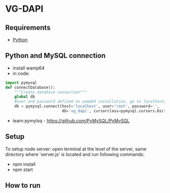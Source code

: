 # VG-DAPI

## Requirements
- [Python](https://www.python.org/downloads/)

## Python and MySQL connection
- install wamp64
- in code:
```python
import pymysql
def connectDatabase():
    """Create database connection"""
    global db
    #user and password defined on wamp64 installation, go to localhost/phpmyadmin
    db = pymysql.connect(host='localhost', user='root', password='',    
                         db='vg_dapi', cursorclass=pymysql.cursors.DictCursor,charset='utf8')
```
- learn pymylsq - https://github.com/PyMySQL/PyMySQL
## Setup
To setup node server:
open terminal at the level of the server, same directory where 'server.js' is located and run following commands:
- npm install
- npm start
## How to run

